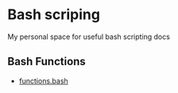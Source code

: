 # Bash scriping

My personal space for useful bash scripting docs

## Bash Functions

- [functions.bash](../../lib/functions.bash)

